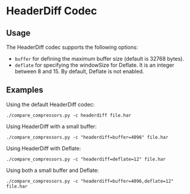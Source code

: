 HeaderDiff Codec
================

Usage
-----

The HeaderDiff codec supports the following options:

- `buffer` for defining the maximum buffer size (default is 32768 bytes).
- `deflate` for specifying the windowSize for Deflate. It is an integer between
  8 and 15. By default, Deflate is not enabled.
  
Examples
--------

Using the default HeaderDiff codec:

    ./compare_compressors.py -c headerdiff file.har
    
Using HeaderDiff with a small buffer:

    ./compare_compressors.py -c "headerdiff=buffer=4096" file.har
    
Using HeaderDiff with Deflate:

    ./compare_compressors.py -c "headerdiff=deflate=12" file.har
    
Using both a small buffer and Deflate:

    ./compare_compressors.py -c "headerdiff=buffer=4096,deflate=12" file.har
